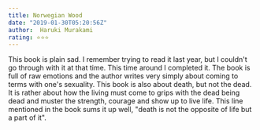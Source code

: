 ```yaml
---
title: Norwegian Wood
date: "2019-01-30T05:20:56Z"
author:  Haruki Murakami
rating: ⭐⭐⭐
---
```


<style>

</style>

This book is plain sad. I remember trying to read it last year, but I couldn't go through with it at that time. This time around I completed it. 
The book is full of raw emotions and the author writes very simply about coming to terms with one's sexuality. This book is also about death, but not the dead. It is rather about how the living must come to grips with the dead being dead and muster the strength, courage and show up to live life.
This line mentioned in the book sums it up well, "death is not the opposite of life but a part of it".